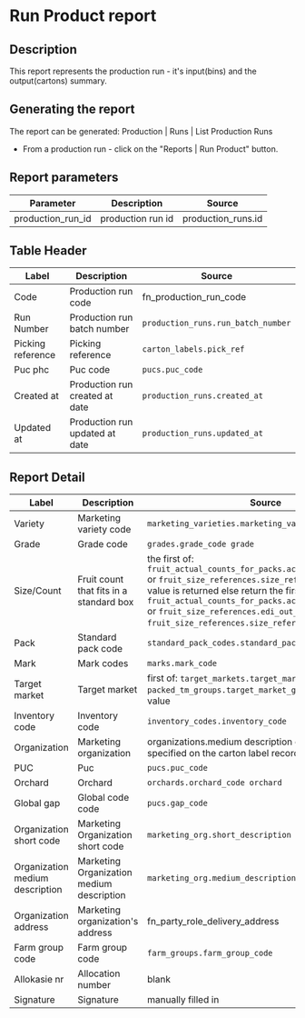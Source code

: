 # Run Product report

## Description
This report represents the production run - it's  input(bins) and the output(cartons) summary.

## Generating the report

The report can be generated:
Production | Runs | List Production Runs
* From a production run  - click on the "Reports | Run Product" button.


## Report parameters
| Parameter | Description | Source |
| ----- | ----------- | ------ |
|production_run_id |production run id|production_runs.id  |
## Table Header
| Label | Description | Source |
| ----- | ----------- | ------ |
|Code| Production run code | fn_production_run_code  |
|Run Number|Production run batch number  | `production_runs.run_batch_number`  |
|Picking reference| Picking reference | `carton_labels.pick_ref`  |
|Puc phc|Puc code  | `pucs.puc_code`  |
|Created at|Production run created at date   | `production_runs.created_at`  |
|Updated at|Production run  updated at date  | `production_runs.updated_at`  |
## Report Detail
| Label | Description | Source |
| ----- | ----------- | ------ |
| Variety| Marketing variety code  |`marketing_varieties.marketing_variety_code` |
| Grade | Grade code| `grades.grade_code grade` |
| Size/Count |Fruit count that fits in a standard box  | the first of: `fruit_actual_counts_for_packs.actual_count_for_pack` or `fruit_size_references.size_reference` that has a value is returned else return the first of `fruit_actual_counts_for_packs.actual_count_for_pack` or `fruit_size_references.edi_out_code`or  `fruit_size_references.size_reference` that has a value |
| Pack |Standard pack code  | `standard_pack_codes.standard_pack_code` |
| Mark |Mark codes | `marks.mark_code` |
| Target market |Target market  | first of: `target_markets.target_market_name` or `packed_tm_groups.target_market_group_name` that has a value |
| Inventory code | Inventory code | `inventory_codes.inventory_code` |
| Organization | Marketing organization | organizations.medium description of the marketing org specified on the carton label record|
| PUC |Puc  |`pucs.puc_code` |
|Orchard  | Orchard | `orchards.orchard_code orchard` |
|Global gap  |Global code code  | `pucs.gap_code ` |
|Organization short code  |Marketing Organization short code  | `marketing_org.short_description` |
|Organization medium description  |Marketing Organization medium description   | `marketing_org.medium_description` |
|Organization address  |Marketing organization's address  | fn_party_role_delivery_address |
|Farm group code  | Farm group code  | `farm_groups.farm_group_code` |
| Allokasie nr | Allocation number | blank |
| Signature |Signature  |manually filled in  |











































